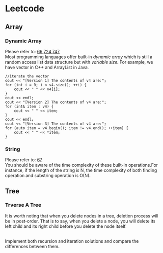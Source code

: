 # Leetcode

## Array 

### Dynamic Array
Please refer to: [66](./66_Plus_One/),[724](./724_Find_Pivot_Index/),[747](./747_Largest_Number_At_Least_Twice_of_Others/)
  <br>Most programming languages offer built-in *dynamic array* which is still a random access list data structure but with *variable size*. For example, we have vector in C++ and ArrayList in Java.
 

    //iterate the vector
    cout << "[Version 1] The contents of v4 are:";
    for (int i = 0; i < v4.size(); ++i) {
        cout << " " << v4[i];
    }
    cout << endl;
    cout << "[Version 2] The contents of v4 are:";
    for (int& item : v4) {
        cout << " " << item;
    }
    cout << endl;
    cout << "[Version 3] The contents of v4 are:";
    for (auto item = v4.begin(); item != v4.end(); ++item) {
        cout << " " << *item;
    }

### String 
Please refer to: [67](./67_Add_Binary)
<br> You should be aware of the time complexity of these built-in operations.For instance, if the length of the string is N, the time complexity of both finding operation and substring operation is O(N).

## Tree

### Trverse A Tree

It is worth noting that when you delete nodes in a tree, deletion process will be in post-order. That is to say, when you delete a node, you will delete its left child and its right child before you delete the node itself.

<br> Implement both recursion and iteration solutions and compare the differences between them. 